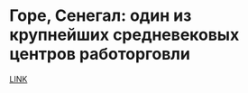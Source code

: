# Горе, Сенегал: один из крупнейших средневековых центров работорговли



[LINK](https://varlamov.ru/4275839.html)